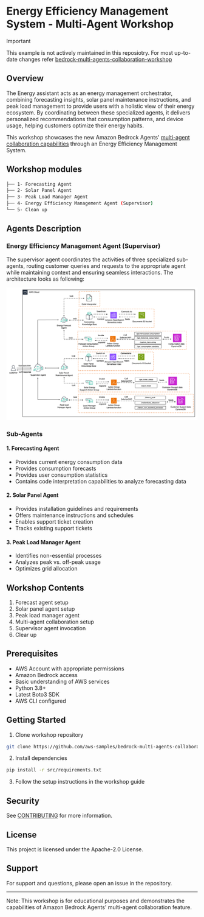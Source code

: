 # Energy Efficiency Management System - Multi-Agent Workshop

> [!IMPORTANT]
> This example is not actively maintained in this reposiotry.
> For most up-to-date changes refer [bedrock-multi-agents-collaboration-workshop](https://github.com/aws-samples/bedrock-multi-agents-collaboration-workshop)

## Overview

The Energy assistant acts as an energy management orchestrator, combining forecasting insights, solar panel maintenance instructions, and peak load management to provide users with a holistic view of their energy ecosystem. By coordinating between these specialized agents, it delivers personalized recommendations that consumption patterns, and device usage, helping customers optimize their energy habits.

This workshop showcases the new Amazon Bedrock Agents' [multi-agent collaboration capabilities](https://docs.aws.amazon.com/bedrock/latest/userguide/agents-multi-agents-collaboration.html) through an Energy Efficiency Management System.

## Workshop modules

```bash
├── 1- Forecasting Agent
├── 2- Solar Panel Agent
├── 3- Peak Load Manager Agent
├── 4- Energy Efficiency Management Agent (Supervisor)
└── 5- Clean up
```

## Agents Description

### Energy Efficiency Management Agent (Supervisor)

The supervisor agent coordinates the activities of three specialized sub-agents, 
routing customer queries and requests to the appropriate agent while maintaining context and 
ensuring seamless interactions. The architecture looks as following:

![Architecture](/examples/amazon-bedrock-multi-agent-collaboration/energy_efficiency_management_agent/img/energy_manager_agent.png)

### Sub-Agents

#### 1. Forecasting Agent

- Provides current energy consumption data
- Provides consumption forecasts
- Provides user consumption statistics
- Contains code interpretation capabilities to analyze forecasting data

#### 2. Solar Panel Agent

- Provides installation guidelines and requirements
- Offers maintenance instructions and schedules
- Enables support ticket creation
- Tracks existing support tickets

#### 3. Peak Load Manager Agent

- Identifies non-essential processes
- Analyzes peak vs. off-peak usage
- Optimizes grid allocation

## Workshop Contents

1. Forecast agent setup
2. Solar panel agent setup
3. Peak load manager agent
4. Multi-agent collaboration setup
5. Supervisor agent invocation
6. Clear up

## Prerequisites

- AWS Account with appropriate permissions
- Amazon Bedrock access
- Basic understanding of AWS services
- Python 3.8+
- Latest Boto3 SDK
- AWS CLI configured

## Getting Started

1. Clone workshop repository

```bash
git clone https://github.com/aws-samples/bedrock-multi-agents-collaboration-workshop.git
```

2. Install dependencies

```bash
pip install -r src/requirements.txt
```

3. Follow the setup instructions in the workshop guide

## Security

See [CONTRIBUTING](CONTRIBUTING.md#security-issue-notifications) for more information.

## License

This project is licensed under the Apache-2.0 License.

## Support

For support and questions, please open an issue in the repository.

---
Note: This workshop is for educational purposes and demonstrates the capabilities of Amazon Bedrock Agents' multi-agent collaboration feature.
